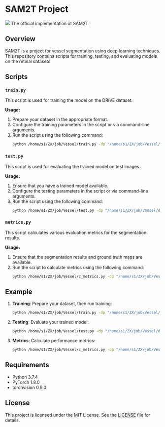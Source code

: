 # SAM2T Project
![](https://img.shields.io/badge/license-MIT-blue)
The official implementation of SAM2T

## Overview
SAM2T is a project for vessel segmentation using deep learning techniques. This repository contains scripts for training, testing, and evaluating models on the retinal datasets.

## Scripts

### `train.py`
This script is used for training the model on the DRIVE dataset.

**Usage:**
1. Prepare your dataset in the appropriate format.
2. Configure the training parameters in the script or via command-line arguments.
3. Run the script using the following command:
    ```bash
    python /home/s1/ZX/job/Vessel/train.py -dp "/home/s1/ZX/job/Vessel/datasets/DRIVE" --val
    ```

### `test.py`
This script is used for evaluating the trained model on test images.

**Usage:**
1. Ensure that you have a trained model available.
2. Configure the testing parameters in the script or via command-line arguments.
3. Run the script using the following command:
    ```bash
    python /home/s1/ZX/job/Vessel/test.py -dp "/home/s1/ZX/job/Vessel/datasets/DRIVE" -wp "/home/s1/ZX/job/Vessel/pretrained_weights/DRIVE/SAM2T/checkpoint-epoch20.pth" --show
    ```

### `metrics.py`
This script calculates various evaluation metrics for the segmentation results.

**Usage:**
1. Ensure that the segmentation results and ground truth maps are available.
2. Run the script to calculate metrics using the following command:
    ```bash
    python /home/s1/ZX/job/Vessel/c_metrics.py -dp "/home/s1/ZX/job/Vessel/datasets/DRIVE"
    ```

## Example
1. **Training**: Prepare your dataset, then run training:
    ```bash
    python /home/s1/ZX/job/Vessel/train.py -dp "/home/s1/ZX/job/Vessel/datasets/DRIVE" --val
    ```
2. **Testing**: Evaluate your trained model:
    ```bash
    python /home/s1/ZX/job/Vessel/test.py -dp "/home/s1/ZX/job/Vessel/datasets/DRIVE" -wp "/home/s1/ZX/job/Vessel/pretrained_weights/DRIVE/SAM2T/checkpoint-epoch20.pth" --show
    ```
3. **Metrics**: Calculate performance metrics:
    ```bash
    python /home/s1/ZX/job/Vessel/c_metrics.py -dp "/home/s1/ZX/job/Vessel/datasets/DRIVE"
    ```

## Requirements
- Python 3.7.4
- PyTorch 1.8.0
- torchvision 0.9.0
## License
This project is licensed under the MIT License. See the [LICENSE](LICENSE) file for details.
